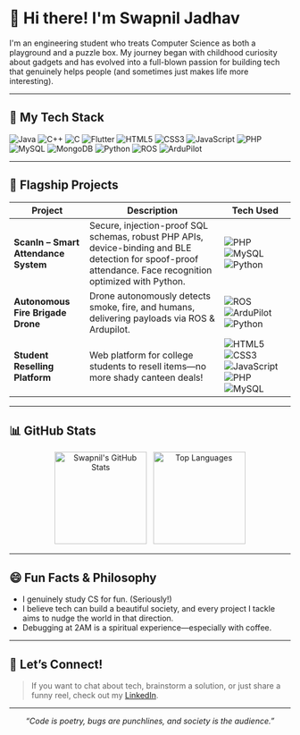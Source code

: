 # 👋 Hi there! I'm Swapnil Jadhav

I'm an engineering student who treats Computer Science as both a playground and a puzzle box. My journey began with childhood curiosity about gadgets and has evolved into a full-blown passion for building tech that genuinely helps people (and sometimes just makes life more interesting).

---

## 🚀 My Tech Stack

![Java](https://img.shields.io/badge/Java-ED8B00?style=flat&logo=java&logoColor=white)
![C++](https://img.shields.io/badge/C++-00599C?style=flat&logo=c%2B%2B&logoColor=white)
![C](https://img.shields.io/badge/C-00599C?style=flat&logo=c&logoColor=white)
![Flutter](https://img.shields.io/badge/Flutter-02569B?style=flat&logo=flutter&logoColor=white)
![HTML5](https://img.shields.io/badge/HTML5-E34F26?style=flat&logo=html5&logoColor=white)
![CSS3](https://img.shields.io/badge/CSS3-1572B6?style=flat&logo=css3&logoColor=white)
![JavaScript](https://img.shields.io/badge/JavaScript-F7DF1E?style=flat&logo=javascript&logoColor=black)
![PHP](https://img.shields.io/badge/PHP-777BB4?style=flat&logo=php&logoColor=white)
![MySQL](https://img.shields.io/badge/MySQL-4479A1?style=flat&logo=mysql&logoColor=white)
![MongoDB](https://img.shields.io/badge/MongoDB-47A248?style=flat&logo=mongodb&logoColor=white)
![Python](https://img.shields.io/badge/Python-3776AB?style=flat&logo=python&logoColor=white)
![ROS](https://img.shields.io/badge/ROS-22314E?style=flat&logo=ros&logoColor=white)
![ArduPilot](https://img.shields.io/badge/ArduPilot-000000?style=flat)
<br>

---

## 🌟 Flagship Projects

| Project | Description | Tech Used |
| ------- | ----------- | --------- |
| **ScanIn – Smart Attendance System** | Secure, injection-proof SQL schemas, robust PHP APIs, device-binding and BLE detection for spoof-proof attendance. Face recognition optimized with Python. | ![PHP](https://img.shields.io/badge/PHP-777BB4?style=flat&logo=php&logoColor=white) ![MySQL](https://img.shields.io/badge/MySQL-4479A1?style=flat&logo=mysql&logoColor=white) ![Python](https://img.shields.io/badge/Python-3776AB?style=flat&logo=python&logoColor=white) |
| **Autonomous Fire Brigade Drone** | Drone autonomously detects smoke, fire, and humans, delivering payloads via ROS & Ardupilot. | ![ROS](https://img.shields.io/badge/ROS-22314E?style=flat&logo=ros&logoColor=white) ![ArduPilot](https://img.shields.io/badge/ArduPilot-000000?style=flat) ![Python](https://img.shields.io/badge/Python-3776AB?style=flat&logo=python&logoColor=white) |
| **Student Reselling Platform** | Web platform for college students to resell items—no more shady canteen deals! | ![HTML5](https://img.shields.io/badge/HTML5-E34F26?style=flat&logo=html5&logoColor=white) ![CSS3](https://img.shields.io/badge/CSS3-1572B6?style=flat&logo=css3&logoColor=white) ![JavaScript](https://img.shields.io/badge/JavaScript-F7DF1E?style=flat&logo=javascript&logoColor=black) ![PHP](https://img.shields.io/badge/PHP-777BB4?style=flat&logo=php&logoColor=white) ![MySQL](https://img.shields.io/badge/MySQL-4479A1?style=flat&logo=mysql&logoColor=white) |

---

## 📊 GitHub Stats

<p align="center">
  <img src="https://github-readme-stats.vercel.app/api?username=jadhavswapnil01&show_icons=true&theme=radical" alt="Swapnil's GitHub Stats" height="165"/>
  &nbsp;
  <img src="https://github-readme-stats.vercel.app/api/top-langs/?username=jadhavswapnil01&layout=compact&theme=radical" alt="Top Languages" height="165"/>
</p>

---

## 😄 Fun Facts & Philosophy

- I genuinely study CS for fun. (Seriously!)
- I believe tech can build a beautiful society, and every project I tackle aims to nudge the world in that direction.
- Debugging at 2AM is a spiritual experience—especially with coffee.
---

## 🤝 Let’s Connect!

> If you want to chat about tech, brainstorm a solution, or just share a funny reel, check out my [LinkedIn](https://www.linkedin.com/in/swapnil-jadhav-b5432328a).

---

<p align="center"><em>“Code is poetry, bugs are punchlines, and society is the audience.”</em></p>
